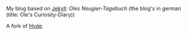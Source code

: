 
My blog based on [Jekyll](https://github.com/jekyll/jekyll): *Oles Neugier-Tagebuch* (the blog's in german (title: Ole's Curiosity-Diary))

A fork of [Hyde](https://github.com/poole/hyde). 
